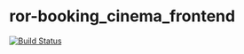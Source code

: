 # ror-booking_cinema_frontend
[![Build Status](https://travis-ci.org/AndresFMoya/ror-booking_cinema_backend.svg?branch=develop)](https://travis-ci.org/AndresFMoya/ror-booking_cinema_backend)